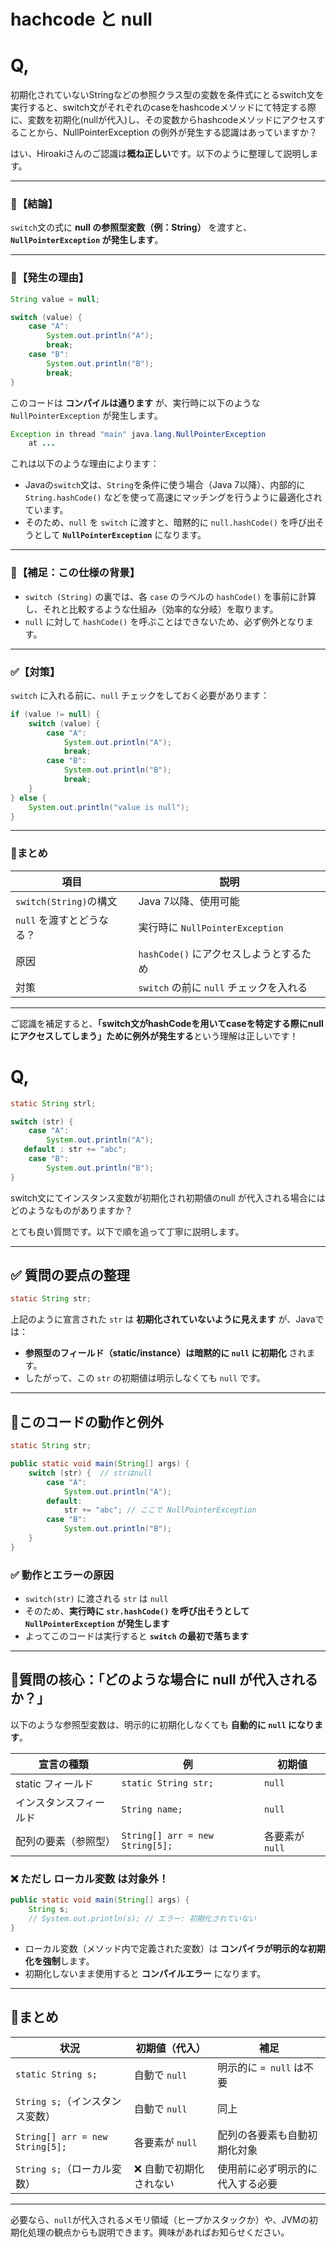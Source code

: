# hachcode と null

# Q,

初期化されていないStringなどの参照クラス型の変数を条件式にとるswitch文を実行すると、switch文がそれぞれのcaseをhashcodeメソッドにて特定する際に、変数を初期化(nullが代入)し、その変数からhashcodeメソッドにアクセスすることから、NullPointerException の例外が発生する認識はあっていますか？

はい、Hiroakiさんのご認識は**概ね正しい**です。以下のように整理して説明します。

---

### 🔸【結論】

`switch`文の式に **null の参照型変数（例：String）** を渡すと、**`NullPointerException` が発生します**。

---

### 🔸【発生の理由】

```java
String value = null;

switch (value) {
    case "A":
        System.out.println("A");
        break;
    case "B":
        System.out.println("B");
        break;
}
```

このコードは **コンパイルは通ります** が、実行時に以下のような `NullPointerException` が発生します。

```java
Exception in thread "main" java.lang.NullPointerException
	at ...
```

これは以下のような理由によります：

- Javaの`switch`文は、`String`を条件に使う場合（Java 7以降）、内部的に `String.hashCode()` などを使って高速にマッチングを行うように最適化されています。
- そのため、`null` を `switch` に渡すと、暗黙的に `null.hashCode()` を呼び出そうとして **`NullPointerException`** になります。

---

### 🔸【補足：この仕様の背景】

- `switch (String)` の裏では、各 `case` のラベルの `hashCode()` を事前に計算し、それと比較するような仕組み（効率的な分岐）を取ります。
- `null` に対して `hashCode()` を呼ぶことはできないため、必ず例外となります。

---

### ✅【対策】

`switch` に入れる前に、`null` チェックをしておく必要があります：

```java
if (value != null) {
    switch (value) {
        case "A":
            System.out.println("A");
            break;
        case "B":
            System.out.println("B");
            break;
    }
} else {
    System.out.println("value is null");
}
```

---

### 🔸まとめ

| 項目 | 説明 |
| --- | --- |
| `switch(String)`の構文 | Java 7以降、使用可能 |
| `null` を渡すとどうなる？ | 実行時に `NullPointerException` |
| 原因 | `hashCode()` にアクセスしようとするため |
| 対策 | `switch` の前に `null` チェックを入れる |

---

ご認識を補足すると、**「switch文がhashCodeを用いてcaseを特定する際にnullにアクセスしてしまう」ために例外が発生する**という理解は正しいです！

# Q,

```java
static String strl;

switch (str) {
    case "A":
        System.out.println("A");
   default : str += "abc";
    case "B":
        System.out.println("B");
}
```

switch文にてインスタンス変数が初期化され初期値のnull が代入される場合にはどのようなものがありますか？

とても良い質問です。以下で順を追って丁寧に説明します。

---

## ✅ 質問の要点の整理

```java
static String str;
```

上記のように宣言された `str` は **初期化されていないように見えます** が、Javaでは：

- **参照型のフィールド（static/instance）は暗黙的に `null` に初期化** されます。
- したがって、この `str` の初期値は明示しなくても `null` です。

---

## 🔸このコードの動作と例外

```java
static String str;

public static void main(String[] args) {
    switch (str) {  // strはnull
        case "A":
            System.out.println("A");
        default:
            str += "abc"; // ここで NullPointerException
        case "B":
            System.out.println("B");
    }
}
```

### ✅ 動作とエラーの原因

- `switch(str)` に渡される `str` は `null`
- そのため、**実行時に `str.hashCode()` を呼び出そうとして `NullPointerException` が発生します**
- よってこのコードは実行すると **`switch` の最初で落ちます**

---

## 🔸質問の核心：「どのような場合に null が代入されるか？」

以下のような参照型変数は、明示的に初期化しなくても **自動的に `null` になります**。

| 宣言の種類 | 例 | 初期値 |
| --- | --- | --- |
| static フィールド | `static String str;` | `null` |
| インスタンスフィールド | `String name;` | `null` |
| 配列の要素（参照型） | `String[] arr = new String[5];` | 各要素が `null` |

### ❌ ただし **ローカル変数** は対象外！

```java
public static void main(String[] args) {
    String s;
    // System.out.println(s); // エラー: 初期化されていない
}
```

- ローカル変数（メソッド内で定義された変数）は **コンパイラが明示的な初期化を強制**します。
- 初期化しないまま使用すると **コンパイルエラー** になります。

---

## 🔸まとめ

| 状況 | 初期値（代入） | 補足 |
| --- | --- | --- |
| `static String s;` | 自動で `null` | 明示的に `= null` は不要 |
| `String s;`（インスタンス変数） | 自動で `null` | 同上 |
| `String[] arr = new String[5];` | 各要素が `null` | 配列の各要素も自動初期化対象 |
| `String s;`（ローカル変数） | ❌ 自動で初期化されない | 使用前に必ず明示的に代入する必要 |

---

必要なら、`null`が代入されるメモリ領域（ヒープかスタックか）や、JVMの初期化処理の観点からも説明できます。興味があればお知らせください。